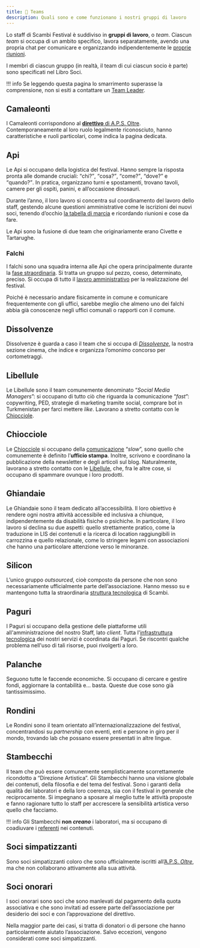 ```yaml
---
title: 💏 Teams
description: Quali sono e come funzionano i nostri gruppi di lavoro
---
```

Lo staff di Scambi Festival è suddiviso in **gruppi di lavoro**, o _team_. Ciascun _team_ si occupa di un ambito specifico, lavora separatamente, avendo una propria chat per comunicare e organizzando indipendentemente le [proprie riunioni](/riunioni#team-meetings).

I membri di ciascun gruppo (in realtà, il team di cui ciascun socio è parte) sono specificati nel Libro Soci.

!!! info
	Se leggendo questa pagina lo smarrimento superasse la comprensione, non si esiti a contattare un [Team Leader](../ruoli/team-leader.md).

## Camaleonti

I Camaleonti corrispondono al [**direttivo** di A.P.S. Oltre](../../associazione/direttivo/). Contemporaneamente al loro ruolo legalmente riconosciuto, hanno caratteristiche e ruoli particolari, come indica la pagina dedicata.

## Api

Le Api si occupano della logistica del festival. Hanno sempre la risposta pronta alle domande cruciali: <q>chi?</q>, <q>cosa?</q>, <q>come?</q>, <q>dove?</q> e <q>quando?</q>. In pratica, organizzano turni e spostamenti, trovano tavoli, camere per gli ospiti, panini, e all’occasione dinosauri.

Durante l’anno, il loro lavoro si concentra sul coordinamento del lavoro dello staff, gestendo alcune questioni amministrative come le iscrizioni dei nuovi soci, tenendo d’occhio [la tabella di marcia](../workflow/README.md) e ricordando riunioni e cose da fare.

Le Api sono la fusione di due team che originariamente erano Civette e Tartarughe.

### Falchi

I falchi sono una squadra interna alle Api che opera principalmente durante la [fase straordinaria](../workflow/fase-straordinaria.md). Si tratta un gruppo sul pezzo, coeso, determinato, preciso. Si occupa di tutto il [lavoro amministrativo](../../relazioni/istituzioni/) per la realizzazione del festival.

Poiché è necessario andare fisicamente in comune e comunicare frequentemente con gli uffici, sarebbe meglio che almeno uno dei falchi abbia già conoscenze negli uffici comunali o rapporti con il comune.

## Dissolvenze

Dissolvenze è guarda a caso il team che si occupa di [_Dissolvenze_](https://scambi.org/dissolvenze), la nostra sezione cinema, che indice e organizza l’omonimo concorso per cortometraggi.

## Libellule

Le Libellule sono il team comunemente denominato “_Social Media Managers_”: si occupano di tutto ciò che riguarda la comunicazione “_fast_”: copywriting, PED, strategie di marketing tramite social, comprare bot in Turkmenistan per farci mettere _like_. Lavorano a stretto contatto con le [Chiocciole](./#chiocciole).

## Chiocciole

Le [Chiocciole](../../comunicazione/) si occupano della [comunicazione](../../comunicazione/) “_slow_”, sono quello che comunemente è definito l’**ufficio stampa**. Inoltre, scrivono e coordinano la pubblicazione della newsletter e degli articoli sul blog. Naturalmente, lavorano a stretto contatto con le [Libellule](./#libellule), che, fra le altre cose, si occupano di spammare ovunque i loro prodotti.

## Ghiandaie

Le Ghiandaie sono il team dedicato all’accessibilità. Il loro obiettivo è rendere ogni nostra attività accessibile ed inclusiva a chiunque, indipendentemente da disabilità fisiche o psichiche. In particolare, il loro lavoro si declina su due aspetti: quello strettamente pratico, come la traduzione in LIS dei contenuti e la ricerca di location raggiungibili in carrozzina e quello relazionale, come lo stringere legami con associazioni che hanno una particolare attenzione verso le minoranze.

## Silicon

L’unico gruppo _outsourced_, cioè composto da persone che non sono necessariamente ufficialmente parte dell’associazione. Hanno messo su e mantengono tutta la straordinaria [struttura tecnologica](../../tools/) di Scambi.

## Paguri

I Paguri si occupano della gestione delle piattaforme utili all'amministrazione del nostro Staff, lato _client_. Tutta l'[infrastruttura tecnologica](../../tools/) dei nostri servizi è coordinata dai Paguri. Se riscontri qualche problema nell'uso di tali risorse, puoi rivolgerti a loro.

## Palanche

Seguono tutte le faccende economiche. Si occupano di cercare e gestire fondi, aggiornare la contabilità e… basta. Queste due cose sono già tantissimissimo.

## Rondini

Le Rondini sono il team orientato all’internazionalizzazione del festival, concentrandosi su _partnership_ con eventi, enti e persone in giro per il mondo, trovando lab che possano essere presentati in altre lingue.

## Stambecchi

Il team che può essere comunemente semplisticamente scorrettamente ricondotto a “Direzione Artistica”. Gli Stambecchi hanno una visione globale dei contenuti, della filosofia e del tema del festival. Sono i garanti della qualità dei laboratori e della loro coerenza, sia con il festival in generale che reciprocamente. Si impegnano a sposare al meglio tutte le attività proposte e fanno ragionare tutto lo staff per accrescere la sensibilità artistica verso quello che facciamo.

!!! info
	Gli Stambecchi **non _creano_** i laboratori, ma si occupano di coadiuvare i [referenti](../../format/lab.md#referente) nei contenuti.

## Soci simpatizzanti

Sono soci simpatizzanti coloro che sono ufficialmente iscritti all’[A.P.S. _Oltre_](../../associazione/), ma che non collaborano attivamente alla sua attività.

## Soci onorari

I soci onorari sono soci che sono manlevati dal pagamento della quota associativa e che sono invitati ad essere parte dell’associazione per desiderio dei soci e con l’approvazione del direttivo.

Nella maggior parte dei casi, si tratta di donatori o di persone che hanno particolarmente aiutato l’associazione. Salvo eccezioni, vengono considerati come soci simpatizzanti.
